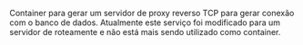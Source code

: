 Container para gerar um servidor de proxy reverso TCP para gerar conexão com o banco de dados.
Atualmente este serviço foi modificado para um servidor de roteamente e não está mais sendo utilizado como container.